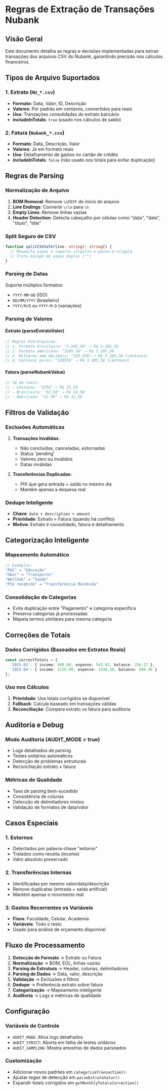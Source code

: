 # Regras de Extração de Transações Nubank

## Visão Geral

Este documento detalha as regras e decisões implementadas para extrair transações dos arquivos CSV do Nubank, garantindo precisão nos cálculos financeiros.

## Tipos de Arquivo Suportados

### 1. Extrato (`NU_*.csv`)
- **Formato**: Data, Valor, ID, Descrição
- **Valores**: Por padrão em centavos, convertidos para reais
- **Uso**: Transações consolidadas do extrato bancário
- **includeInTotals**: `true` (usado nos cálculos de saldo)

### 2. Fatura (`Nubank_*.csv`)  
- **Formato**: Data, Descrição, Valor
- **Valores**: Já em formato reais
- **Uso**: Detalhamento de gastos no cartão de crédito
- **includeInTotals**: `false` (não usado nos totais para evitar duplicação)

## Regras de Parsing

### Normalização de Arquivo
1. **BOM Removal**: Remove `\uFEFF` do início do arquivo
2. **Line Endings**: Converte `\r\n` para `\n`
3. **Empty Lines**: Remove linhas vazias
4. **Header Detection**: Detecta cabeçalho por células como "data", "date", "titulo", "title"

### Split Seguro de CSV
```typescript
function splitCSVSafe(line: string): string[] {
  // Respeita aspas e suporta vírgulas e ponto-e-vírgula
  // Trata escape de aspas duplas ("") 
}
```

### Parsing de Datas
Suporta múltiplos formatos:
- `YYYY-MM-DD` (ISO)
- `DD/MM/YYYY` (brasileiro)
- `YYYY/M/D` ou `YYYY-M-D` (variações)

### Parsing de Valores

#### Extrato (parseExtratoValor)
```typescript
// Regras hierárquicas:
// 1. Formato brasileiro: "3.205,56" → R$ 3.205,56
// 2. Formato americano: "3205.56" → R$ 3.205,56  
// 3. Milhares sem decimais: "320.556" → R$ 3.205,56 (centavos)
// 4. Centavos puros: "320556" → R$ 3.205,56 (centavos)
```

#### Fatura (parseNubankValue)
```typescript
// Já em reais:
// - Centavos: "3250" → R$ 32,50
// - Brasileiro: "32,50" → R$ 32,50
// - Americano: "32.50" → R$ 32,50
```

## Filtros de Validação

### Exclusões Automáticas
1. **Transações Inválidas**:
   - Não concluídas, canceladas, estornadas
   - Status 'pending'
   - Valores zero ou inválidos
   - Datas inválidas

2. **Transferências Duplicadas**:
   - PIX que gera entrada + saída no mesmo dia
   - Mantém apenas a despesa real

### Dedupe Inteligente
- **Chave**: `date + description + amount`
- **Prioridade**: Extrato > Fatura (quando há conflito)
- **Motivo**: Extrato é consolidado, fatura é detalhamento

## Categorização Inteligente

### Mapeamento Automático
```typescript
// Exemplos:
"PUC" → "Educação"
"Uber" → "Transporte" 
"Wellhub" → "Saúde"
"PIX recebido" → "Transferência Recebida"
```

### Consolidação de Categorias
- Evita duplicação entre "Pagamento" e categoria específica
- Preserva categorias já processadas
- Mapeia termos similares para mesma categoria

## Correções de Totais

### Dados Corrigidos (Baseados em Extratos Reais)
```typescript
const correctTotals = {
  '2025-03': { income: 800.00, expense: 543.83, balance: 256.17 },
  '2025-04': { income: 2120.00, expense: 1430.10, balance: 689.90 }
};
```

### Uso nos Cálculos
1. **Prioridade**: Usa totais corrigidos se disponível
2. **Fallback**: Calcula baseado em transações válidas
3. **Reconciliação**: Compara extrato vs fatura para auditoria

## Auditoria e Debug

### Modo Auditoria (AUDIT_MODE = true)
- Logs detalhados de parsing
- Testes unitários automáticos
- Detecção de problemas estruturais
- Reconciliação extrato × fatura

### Métricas de Qualidade
- Taxa de parsing bem-sucedido
- Consistência de colunas
- Detecção de delimitadores mistos
- Validação de formatos de data/valor

## Casos Especiais

### 1. Estornos
- Detectados por palavra-chave "estorno"
- Tratados como receita (income)
- Valor absoluto preservado

### 2. Transferências Internas
- Identificadas por mesmo valor/data/descrição
- Remove duplicatas (entrada + saída artificial)
- Mantém apenas o movimento real

### 3. Gastos Recorrentes vs Variáveis
- **Fixos**: Faculdade, Celular, Academia
- **Variáveis**: Todo o resto
- Usado para análise de orçamento disponível

## Fluxo de Processamento

1. **Detecção de Formato** → Extrato ou Fatura
2. **Normalização** → BOM, EOL, linhas vazias
3. **Parsing de Estrutura** → Header, colunas, delimitadores  
4. **Parsing de Dados** → Data, valor, descrição
5. **Validação** → Exclusões e filtros
6. **Dedupe** → Preferência extrato sobre fatura
7. **Categorização** → Mapeamento inteligente
8. **Auditoria** → Logs e métricas de qualidade

## Configuração

### Variáveis de Controle
- `AUDIT_MODE`: Ativa logs detalhados
- `AUDIT_STRICT`: Aborta em falha de testes unitários
- `AUDIT_SAMPLING`: Mostra amostras de dados parseados

### Customização
- Adicionar novos padrões em `categorizeTransaction()`
- Ajustar regex de detecção em `parseExtratoValor()`
- Expandir totais corrigidos em `getMonthlyTotalsCorrection()`